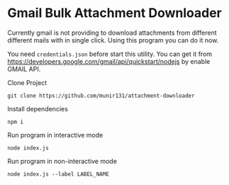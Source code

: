 # Gmail Bulk Attachment Downloader

Currently gmail is not providing to download attachments from different different mails with in single click. Using this program you can do it now.

You need `credentials.json` before start this utility. You can get it from https://developers.google.com/gmail/api/quickstart/nodejs by enable GMAIL API.

Clone Project

`git clone https://github.com/munir131/attachment-downloader`

Install dependencies

`npm i`

Run program in interactive mode

`node index.js`

Run program in non-interactive mode

`node index.js --label LABEL_NAME`
